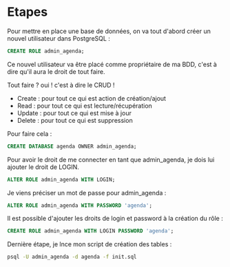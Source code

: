 # Etapes

Pour mettre en place une base de données, on va tout d'abord créer un nouvel utilisateur dans PostgreSQL :

```sql
CREATE ROLE admin_agenda;
```

Ce nouvel utilisateur va être placé comme propriétaire de ma BDD, c'est à dire qu'il aura le droit de tout faire.

Tout faire ? oui ! c'est à dire le CRUD !

- Create : pour tout ce qui est action de création/ajout
- Read : pour tout ce qui est lecture/récupération
- Update : pour tout ce qui est mise à jour
- Delete : pour tout ce qui est suppression

Pour faire cela :

```sql
CREATE DATABASE agenda OWNER admin_agenda;
```

Pour avoir le droit de me connecter en tant que admin_agenda, je dois lui ajouter le droit de LOGIN.

```sql
ALTER ROLE admin_agenda WITH LOGIN;
```

Je viens préciser un mot de passe pour admin_agenda :

```sql
ALTER ROLE admin_agenda WITH PASSWORD 'agenda';
```

Il est possible d'ajouter les droits de login et password à la création du rôle :

```sql
CREATE ROLE admin_agenda WITH LOGIN PASSWORD 'agenda';
```

Dernière étape, je lnce mon script de création des tables :

```bash
psql -U admin_agenda -d agenda -f init.sql
```
